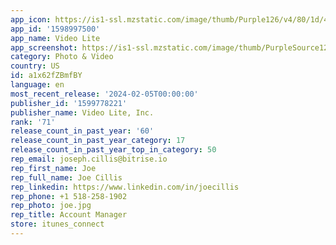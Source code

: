 ```yaml
---
app_icon: https://is1-ssl.mzstatic.com/image/thumb/Purple126/v4/80/1d/47/801d47a7-662d-50c6-6a52-aae02ea2023a/AppIcon.Bolt.TV.Light-0-0-1x_U007emarketing-0-4-0-P3-85-220.png/1024x1024bb.png
app_id: '1598997500'
app_name: Video Lite
app_screenshot: https://is1-ssl.mzstatic.com/image/thumb/PurpleSource126/v4/6b/87/54/6b87546e-840a-9fde-2035-84d4ed28b1d3/baf3a2a2-5618-4feb-a17f-d9ccf79ea313_Simulator_Screenshot_-_iPhone_14_Plus_-_2023-10-16_at_12.46.03.png/1284x2778bb.png
category: Photo & Video
country: US
id: a1x62fZBmfBY
language: en
most_recent_release: '2024-02-05T00:00:00'
publisher_id: '1599778221'
publisher_name: Video Lite, Inc.
rank: '71'
release_count_in_past_year: '60'
release_count_in_past_year_category: 17
release_count_in_past_year_top_in_category: 50
rep_email: joseph.cillis@bitrise.io
rep_first_name: Joe
rep_full_name: Joe Cillis
rep_linkedin: https://www.linkedin.com/in/joecillis
rep_phone: +1 518-258-1902
rep_photo: joe.jpg
rep_title: Account Manager
store: itunes_connect
---
```

